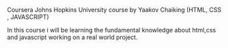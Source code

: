 
Coursera Johns Hopkins University course by Yaakov Chaiking (HTML, CSS , JAVASCRIPT)

In this course i will be learning the fundamental knowledge about html,css and javascript working on a real world project. 

